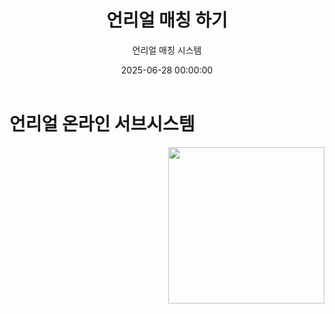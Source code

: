 ﻿---
title: "언리얼 매칭 하기"
date: 2025-06-28 00:00:00
layout: post
image: "images/icon_44.gif"
subtitle: 
 - "언리얼 매칭 시스템"
description: "언리얼 게임에서 매칭 하는 방법을 소개합니다"
published: true
order: 0
---

# 언리얼 온라인 서브시스템

<img src="{{ site.baseurl }}/{{ page.image }}" style="float: right; margin-left: 15px; width: 250px;">
